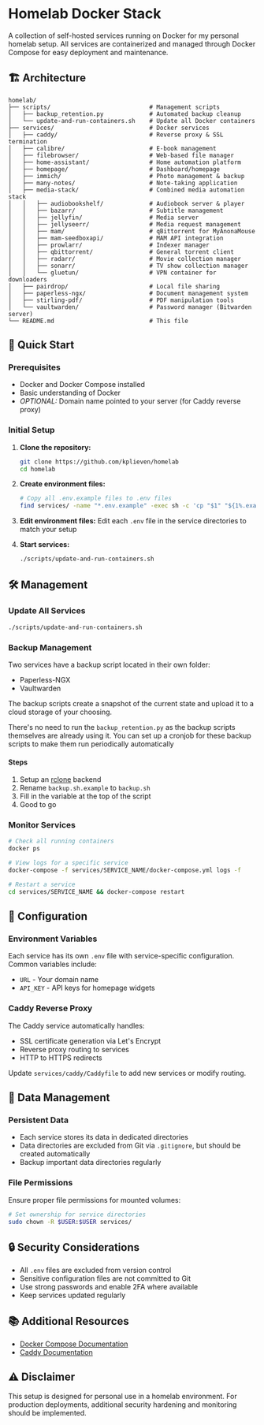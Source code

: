 # Homelab Docker Stack

A collection of self-hosted services running on Docker for my personal homelab setup. All services are containerized and managed through Docker Compose for easy deployment and maintenance.

## 🏗️ Architecture

```
homelab/
├── scripts/                            # Management scripts
│   ├── backup_retention.py             # Automated backup cleanup
│   └── update-and-run-containers.sh    # Update all Docker containers
├── services/                           # Docker services
│   ├── caddy/                          # Reverse proxy & SSL termination
│   ├── calibre/                        # E-book management
│   ├── filebrowser/                    # Web-based file manager
│   ├── home-assistant/                 # Home automation platform
│   ├── homepage/                       # Dashboard/homepage
│   ├── immich/                         # Photo management & backup
│   ├── many-notes/                     # Note-taking application
│   ├── media-stack/                    # Combined media automation stack
│   │   ├── audiobookshelf/             # Audiobook server & player
│   │   ├── bazarr/                     # Subtitle management
│   │   ├── jellyfin/                   # Media server
│   │   ├── jellyseerr/                 # Media request management
│   │   ├── mam/                        # qBittorrent for MyAnonaMouse
│   │   ├── mam-seedboxapi/             # MAM API integration
│   │   ├── prowlarr/                   # Indexer manager
│   │   ├── qbittorrent/                # General torrent client
│   │   ├── radarr/                     # Movie collection manager
│   │   ├── sonarr/                     # TV show collection manager
│   │   └── gluetun/                    # VPN container for downloaders
│   ├── pairdrop/                       # Local file sharing
│   ├── paperless-ngx/                  # Document management system
│   ├── stirling-pdf/                   # PDF manipulation tools
│   └── vaultwarden/                    # Password manager (Bitwarden server)
└── README.md                           # This file
```

## 🚀 Quick Start

### Prerequisites

- Docker and Docker Compose installed
- Basic understanding of Docker
- *OPTIONAL:* Domain name pointed to your server (for Caddy reverse proxy)

### Initial Setup

1. **Clone the repository:**
   ```bash
   git clone https://github.com/kplieven/homelab
   cd homelab
   ```

2. **Create environment files:**
   ```bash
   # Copy all .env.example files to .env files
   find services/ -name "*.env.example" -exec sh -c 'cp "$1" "${1%.example}"' _ {} \;
   ```

3. **Edit environment files:**
   Edit each `.env` file in the service directories to match your setup

4. **Start services:**
   ```bash
   ./scripts/update-and-run-containers.sh
   ```

## 🛠️ Management

### Update All Services
```bash
./scripts/update-and-run-containers.sh
```

### Backup Management
Two services have a backup script located in their own folder:
- Paperless-NGX
- Vaultwarden

The backup scripts create a snapshot of the current state and upload it to a cloud storage of your choosing.

There's no need to run the `backup_retention.py` as the backup scripts themselves are already using it.
You can set up a cronjob for these backup scripts to make them run periodically automatically

#### Steps
1. Setup an [rclone](https://rclone.org/) backend
2. Rename `backup.sh.example` to `backup.sh`
3. Fill in the variable at the top of the script
4. Good to go

### Monitor Services
```bash
# Check all running containers
docker ps

# View logs for a specific service
docker-compose -f services/SERVICE_NAME/docker-compose.yml logs -f

# Restart a service
cd services/SERVICE_NAME && docker-compose restart
```

## 🔧 Configuration

### Environment Variables
Each service has its own `.env` file with service-specific configuration. Common variables include:

- `URL` - Your domain name
- `API_KEY` - API keys for homepage widgets

### Caddy Reverse Proxy
The Caddy service automatically handles:
- SSL certificate generation via Let's Encrypt
- Reverse proxy routing to services
- HTTP to HTTPS redirects

Update `services/caddy/Caddyfile` to add new services or modify routing.

## 📁 Data Management

### Persistent Data
- Each service stores its data in dedicated directories
- Data directories are excluded from Git via `.gitignore`, but should be created automatically
- Backup important data directories regularly

### File Permissions
Ensure proper file permissions for mounted volumes:
```bash
# Set ownership for service directories
sudo chown -R $USER:$USER services/
```

## 🔒 Security Considerations

- All `.env` files are excluded from version control
- Sensitive configuration files are not committed to Git
- Use strong passwords and enable 2FA where available
- Keep services updated regularly

## 📚 Additional Resources

- [Docker Compose Documentation](https://docs.docker.com/compose/)
- [Caddy Documentation](https://caddyserver.com/docs/)

## ⚠️ Disclaimer

This setup is designed for personal use in a homelab environment. For production deployments, additional security hardening and monitoring should be implemented.
